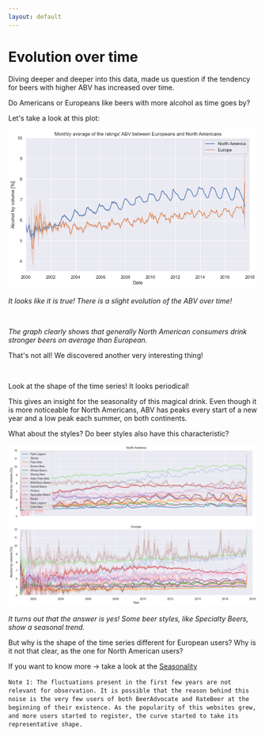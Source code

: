 ```yaml
---
layout: default
---
```


# Evolution over time

Diving deeper and deeper into this data, made us question if the tendency for beers with higher ABV has increased over time. 

Do Americans or Europeans like beers with more alcohol as time goes by?

Let's take a look at this plot:

![ABV across time](./plots/abv_time.png)

_It looks like it is true! There is a slight evolution of the ABV over time!_

<br/>

_The graph clearly shows that generally North American consumers drink stronger beers on average than European._

That's not all! We discovered another very interesting thing!

<br/>

Look at the shape of the time series! It looks periodical!

This gives an insight for the seasonality of this magical drink. Even though it is more noticeable for North Americans, ABV has peaks every start of a new year and a low peak each summer, on both continents.

What about the styles? Do beer styles also have this characteristic?

![ABV cross time; EU vs NA](./plots/abv_time_eu_na.png)

_It turns out that the answer is yes! Some beer styles, like Specialty Beers, show a seasonal trend._

But why is the shape of the time series different for European users? Why is it not that clear, as the one for North American users?

If you want to know more -> take a look at the [Seasonality](/ada-welovepandas-webpage/Seasonality)

`Note 1: The fluctuations present in the first few years are not relevant for observation. It is possible that the reason behind this noise is the very few users of both BeerAdvocate and RateBeer at the beginning of their existence. As the popularity of this websites grew, and more users started to register, the curve started to take its representative shape.`
